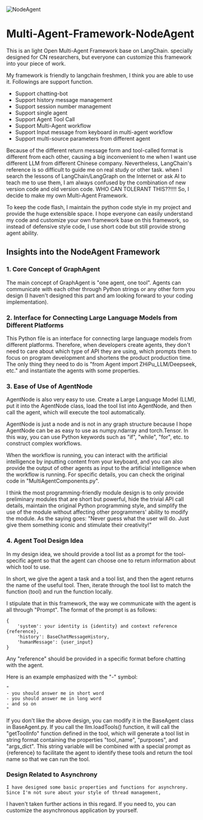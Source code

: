 ![NodeAgent](https://github.com/user-attachments/assets/21e33aca-8896-4858-8898-9de894d3218b)

# Multi-Agent-Framework-NodeAgent
This is an light Open Multi-Agent Framework base on LangChain.
specially designed for CN researchers, but everyone
can customize this framework into your piece of work.

My framework is friendly to langchain freshmen, I think you are able to use it. Followings are support function.

- Support chatting-bot
- Support history message management
- Support session number management
- Support single agent
- Support Agent Tool Call
- Support Multi-Agent workflow
- Support Input message from keyboard in multi-agent workflow
- Support multi-source parameters from different agent

Because of the different return message form and tool-called format is different from each other,
causing a big inconvenient to me when I want use different LLM from different Chinese company.
Nevertheless, LangChain's reference is so difficult to guide me on real study or other task.
when I search the lessons of LangChain/LangGraph on the Internet or ask AI to teach me to use them,
I am always confused by the combination of new version code and old version code. WHO CAN TOLERANT THIS??!!!!
So, I decide to make my own Multi-Agent Framework.

To keep the code flash, I maintain the python code style in my project and provide the huge extensible space.
I hope everyone can easily understand my code and customize your own framework base on this framework, so
instead of defensive style code, I use short code but still provide strong agent ability.


## Insights into the NodeAgent Framework

### 1. Core Concept of GraphAgent

The main concept of GraphAgent is "one agent, one tool".
Agents can communicate with each other through Python strings
or any other form you design (I haven't designed this part and am looking forward to your coding implementation).

### 2. Interface for Connecting Large Language Models from Different Platforms

This Python file is an interface for connecting large language models from different platforms.
Therefore, when developers create agents, they don't need to care about which type of API they are using,
which prompts them to focus on program development and shortens the product production time.
The only thing they need to do is "from Agent import ZHiPu_LLM/Deepseek, etc." and instantiate the agents with some properties.

### 3. Ease of Use of AgentNode

AgentNode is also very easy to use.
Create a Large Language Model (LLM), put it into the AgentNode class, load the tool list into AgentNode,
and then call the agent, which will execute the tool automatically.

AgentNode is just a node and is not in any graph structure
because I hope AgentNode can be as easy to use as numpy.ndarray and torch.Tensor.
In this way, you can use Python keywords such as "if", "while", "for", etc. to construct complex workflows.

When the workflow is running, you can interact with the artificial intelligence by inputting content from your keyboard,
and you can also provide the output of other agents as input to the artificial intelligence when the workflow is running.
For specific details, you can check the original code in "MultiAgentComponents.py".

I think the most programming-friendly module design is to only provide preliminary modules that are short but powerful,
hide the trivial API call details, maintain the original Python programming style,
and simplify the use of the module without affecting other programmers' ability to modify the module.
As the saying goes: "Never guess what the user will do. Just give them something iconic and stimulate their creativity!"

### 4. Agent Tool Design Idea

In my design idea, we should provide a tool list as a prompt for the tool-specific agent
so that the agent can choose one to return information about which tool to use.

In short, we give the agent a task and a tool list, and then the agent returns the name of the useful tool.
Then, iterate through the tool list to match the function (tool) and run the function locally.

I stipulate that in this framework, the way we communicate with the agent is all through "Prompt".
The format of the prompt is as follows:
```
{
    'system': your identity is {identity} and context reference {reference},
    'history': BaseChatMessageHistory,
    'humanMessage': {user_input}
}
```
Any "reference" should be provided in a specific format before chatting with the agent.

Here is an example emphasized with the "-" symbol:
```
"
- you should answer me in short word
- you should answer me in long word
- and so on
"
```
If you don't like the above design, you can modify it in the BaseAgent class in BaseAgent.py.
If you call the llm.loadTools() function, it will call the "getToolInfo" function defined in the tool,
which will generate a tool list in string format containing the properties "tool_name", "purposes", and "args_dict".
This string variable will be combined with a special prompt as {reference} to facilitate the agent to identify these tools
and return the tool name so that we can run the tool.

### Design Related to Asynchrony

    I have designed some basic properties and functions for asynchrony. Since I'm not sure about your style of thread management,
I haven't taken further actions in this regard. If you need to, you can customize the asynchronous application by yourself.
